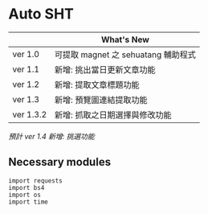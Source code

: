 # Auto SHT
|           |What's New                          
|-----------|-------------------------------
|ver 1.0    |可提取 magnet 之 sehuatang 輔助程式
|ver 1.1    |新增: 挑出當日更新文章功能      
|ver 1.2    |新增: 提取文章標題功能
|ver 1.3    |新增: 預覽圖連結提取功能
|ver 1.3.2  |新增: 抓取之日期選擇與修改功能

*預計 ver 1.4 新增: 挑選功能*

## Necessary modules
```
import requests 
import bs4
import os
import time
```
